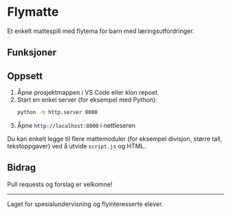 # Flymatte

Et enkelt mattespill med flytema for barn med læringsutfordringer.

## Funksjoner

## Oppsett
1. Åpne prosjektmappen i VS Code eller klon repoet.
2. Start en enkel server (for eksempel med Python):
   ```zsh
   python -m http.server 8000
   ```
3. Åpne `http://localhost:8000` i nettleseren



Du kan enkelt legge til flere mattemoduler (for eksempel divisjon, større tall, tekstoppgaver) ved å utvide `script.js` og HTML.

## Bidrag
Pull requests og forslag er velkomne!

---
Laget for spesialundervisning og flyinteresserte elever.
